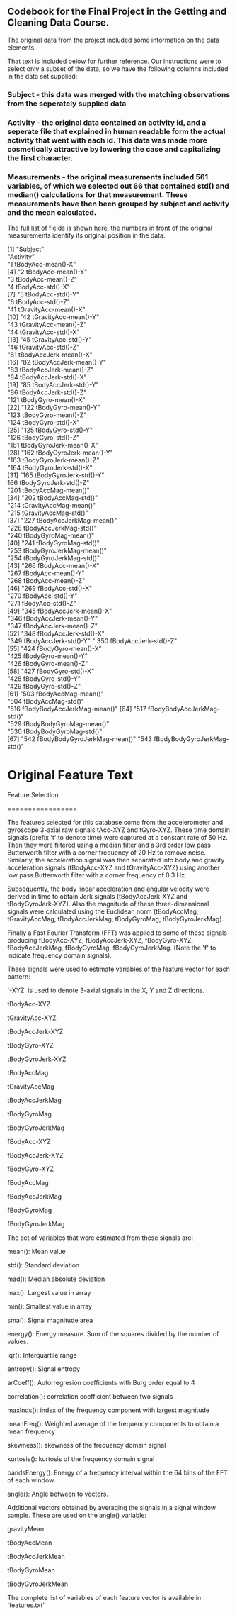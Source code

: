 ## Codebook for the Final Project in the Getting and Cleaning Data Course. 

The original data from the project included some information on the data elements. 

That text is included below for further reference. Our instructions were to select only a subset of the data, so we have the following columns included in the data set supplied:

### Subject - this data was merged with the matching observations from the seperately supplied data 

### Activity - the original data contained an activity id, and a seperate file that explained in human readable form the actual activity that went with each id. This data was made more cosmetically attractive by lowering the case and capitalizing the first character. 

### Measurements - the original measurements included 561 variables, of which we selected out 66 that contained std() and median() calculations for that measurement. These measurements have then been grouped by subject and activity and the mean calculated. 


The full list of fields is shown here, the numbers in front of the original measurements identify its original position in the data. 

  [1] "Subject"                         
  "Activity"                        
  "1 tBodyAcc-mean()-X"            
  [4] "2 tBodyAcc-mean()-Y"             
  "3 tBodyAcc-mean()-Z"             
  "4 tBodyAcc-std()-X"             
  [7] "5 tBodyAcc-std()-Y"              
  "6 tBodyAcc-std()-Z"              
  "41 tGravityAcc-mean()-X"        
  [10] "42 tGravityAcc-mean()-Y"         
  "43 tGravityAcc-mean()-Z"         
  "44 tGravityAcc-std()-X"         
  [13] "45 tGravityAcc-std()-Y"          
  "46 tGravityAcc-std()-Z"         
  "81 tBodyAccJerk-mean()-X"       
  [16] "82 tBodyAccJerk-mean()-Y"        
  "83 tBodyAccJerk-mean()-Z"        
  "84 tBodyAccJerk-std()-X"        
  [19] "85 tBodyAccJerk-std()-Y"         
  "86 tBodyAccJerk-std()-Z"         
  "121 tBodyGyro-mean()-X"         
  [22] "122 tBodyGyro-mean()-Y"          
  "123 tBodyGyro-mean()-Z"          
  "124 tBodyGyro-std()-X"          
  [25] "125 tBodyGyro-std()-Y"           
  "126 tBodyGyro-std()-Z"           
  "161 tBodyGyroJerk-mean()-X"     
  [28] "162 tBodyGyroJerk-mean()-Y"      
  "163 tBodyGyroJerk-mean()-Z"      
  "164 tBodyGyroJerk-std()-X"      
  [31] "165 tBodyGyroJerk-std()-Y"       
  166 tBodyGyroJerk-std()-Z"       
  "201 tBodyAccMag-mean()"         
  [34] "202 tBodyAccMag-std()"           
  "214 tGravityAccMag-mean()"       
  "215 tGravityAccMag-std()"       
  [37] "227 tBodyAccJerkMag-mean()"      
  "228 tBodyAccJerkMag-std()"       
  "240 tBodyGyroMag-mean()"        
  [40] "241 tBodyGyroMag-std()"          
  "253 tBodyGyroJerkMag-mean()"     
  "254 tBodyGyroJerkMag-std()"     
  [43] "266 fBodyAcc-mean()-X"           
  "267 fBodyAcc-mean()-Y"           
  "268 fBodyAcc-mean()-Z"          
  [46] "269 fBodyAcc-std()-X"            
  "270 fBodyAcc-std()-Y"            
  "271 fBodyAcc-std()-Z"           
  [49] "345 fBodyAccJerk-mean()-X"       
  "346 fBodyAccJerk-mean()-Y"       
  "347 fBodyAccJerk-mean()-Z"      
  [52] "348 fBodyAccJerk-std()-X"        
  "349 fBodyAccJerk-std()-Y"        "
  350 fBodyAccJerk-std()-Z"       
  [55] "424 fBodyGyro-mean()-X"          
  "425 fBodyGyro-mean()-Y"          
  "426 fBodyGyro-mean()-Z"         
  [58] "427 fBodyGyro-std()-X"          
  "428 fBodyGyro-std()-Y"          
  "429 fBodyGyro-std()-Z"          
  [61] "503 fBodyAccMag-mean()"          
  "504 fBodyAccMag-std()"           
  "516 fBodyBodyAccJerkMag-mean()" 
  [64] "517 fBodyBodyAccJerkMag-std()"   
  "529 fBodyBodyGyroMag-mean()"     
  "530 fBodyBodyGyroMag-std()"     
  [67] "542 fBodyBodyGyroJerkMag-mean()" 
  "543 fBodyBodyGyroJerkMag-std()" 



# Original Feature Text

Feature Selection 

=================



The features selected for this database come from the accelerometer and gyroscope 3-axial raw signals tAcc-XYZ and tGyro-XYZ. These time domain signals (prefix 't' to denote time) were captured at a constant rate of 50 Hz. Then they were filtered using a median filter and a 3rd order low pass Butterworth filter with a corner frequency of 20 Hz to remove noise. Similarly, the acceleration signal was then separated into body and gravity acceleration signals (tBodyAcc-XYZ and tGravityAcc-XYZ) using another low pass Butterworth filter with a corner frequency of 0.3 Hz. 



Subsequently, the body linear acceleration and angular velocity were derived in time to obtain Jerk signals (tBodyAccJerk-XYZ and tBodyGyroJerk-XYZ). Also the magnitude of these three-dimensional signals were calculated using the Euclidean norm (tBodyAccMag, tGravityAccMag, tBodyAccJerkMag, tBodyGyroMag, tBodyGyroJerkMag). 



Finally a Fast Fourier Transform (FFT) was applied to some of these signals producing fBodyAcc-XYZ, fBodyAccJerk-XYZ, fBodyGyro-XYZ, fBodyAccJerkMag, fBodyGyroMag, fBodyGyroJerkMag. (Note the 'f' to indicate frequency domain signals). 



These signals were used to estimate variables of the feature vector for each pattern:  

'-XYZ' is used to denote 3-axial signals in the X, Y and Z directions.



tBodyAcc-XYZ

tGravityAcc-XYZ

tBodyAccJerk-XYZ

tBodyGyro-XYZ

tBodyGyroJerk-XYZ

tBodyAccMag

tGravityAccMag

tBodyAccJerkMag

tBodyGyroMag

tBodyGyroJerkMag

fBodyAcc-XYZ

fBodyAccJerk-XYZ

fBodyGyro-XYZ

fBodyAccMag

fBodyAccJerkMag

fBodyGyroMag

fBodyGyroJerkMag



The set of variables that were estimated from these signals are: 



mean(): Mean value

std(): Standard deviation

mad(): Median absolute deviation 

max(): Largest value in array

min(): Smallest value in array

sma(): Signal magnitude area

energy(): Energy measure. Sum of the squares divided by the number of values. 

iqr(): Interquartile range 

entropy(): Signal entropy

arCoeff(): Autorregresion coefficients with Burg order equal to 4

correlation(): correlation coefficient between two signals

maxInds(): index of the frequency component with largest magnitude

meanFreq(): Weighted average of the frequency components to obtain a mean frequency

skewness(): skewness of the frequency domain signal 

kurtosis(): kurtosis of the frequency domain signal 

bandsEnergy(): Energy of a frequency interval within the 64 bins of the FFT of each window.

angle(): Angle between to vectors.



Additional vectors obtained by averaging the signals in a signal window sample. These are used on the angle() variable:



gravityMean

tBodyAccMean

tBodyAccJerkMean

tBodyGyroMean

tBodyGyroJerkMean



The complete list of variables of each feature vector is available in 'features.txt'
